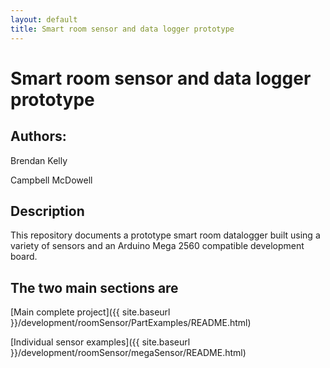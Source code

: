 ```yaml
---
layout: default
title: Smart room sensor and data logger prototype
---
```



# Smart room sensor and data logger prototype

## Authors:
Brendan Kelly

Campbell McDowell


## Description
This repository documents a prototype smart room datalogger built using a variety of sensors and an Arduino Mega 2560 compatible development board.


## The two main sections are

[Main complete project]({{ site.baseurl }}/development/roomSensor/PartExamples/README.html)

[Individual sensor examples]({{ site.baseurl }}/development/roomSensor/megaSensor/README.html)



